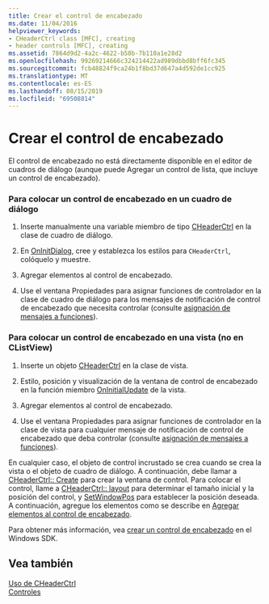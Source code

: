 ```yaml
---
title: Crear el control de encabezado
ms.date: 11/04/2016
helpviewer_keywords:
- CHeaderCtrl class [MFC], creating
- header controls [MFC], creating
ms.assetid: 7864d9d2-4a2c-4622-b58b-7b110a1e28d2
ms.openlocfilehash: 99269214666c324214422ad989dbbd8bff6fc345
ms.sourcegitcommit: fcb48824f9ca24b1f8bd37d647a4d592de1cc925
ms.translationtype: MT
ms.contentlocale: es-ES
ms.lasthandoff: 08/15/2019
ms.locfileid: "69508814"
---
```

# <a name="creating-the-header-control"></a>Crear el control de encabezado

El control de encabezado no está directamente disponible en el editor de cuadros de diálogo (aunque puede Agregar un control de lista, que incluye un control de encabezado).

### <a name="to-put-a-header-control-in-a-dialog-box"></a>Para colocar un control de encabezado en un cuadro de diálogo

1. Inserte manualmente una variable miembro de tipo [CHeaderCtrl](../mfc/reference/cheaderctrl-class.md) en la clase de cuadro de diálogo.

1. En [OnInitDialog](../mfc/reference/cdialog-class.md#oninitdialog), cree y establezca los estilos para `CHeaderCtrl`, colóquelo y muestre.

1. Agregar elementos al control de encabezado.

1. Use el ventana Propiedades para asignar funciones de controlador en la clase de cuadro de diálogo para los mensajes de notificación de control de encabezado que necesita controlar (consulte [asignación de mensajes a funciones](../mfc/reference/mapping-messages-to-functions.md)).

### <a name="to-put-a-header-control-in-a-view-not-a-clistview"></a>Para colocar un control de encabezado en una vista (no en CListView)

1. Inserte un objeto [CHeaderCtrl](../mfc/reference/cheaderctrl-class.md) en la clase de vista.

1. Estilo, posición y visualización de la ventana de control de encabezado en la función miembro [OnInitialUpdate](../mfc/reference/cview-class.md#oninitialupdate) de la vista.

1. Agregar elementos al control de encabezado.

1. Use el ventana Propiedades para asignar funciones de controlador en la clase de vista para cualquier mensaje de notificación de control de encabezado que deba controlar (consulte [asignación de mensajes a funciones](../mfc/reference/mapping-messages-to-functions.md)).

En cualquier caso, el objeto de control incrustado se crea cuando se crea la vista o el objeto de cuadro de diálogo. A continuación, debe llamar a [CHeaderCtrl:: Create](../mfc/reference/cheaderctrl-class.md#create) para crear la ventana de control. Para colocar el control, llame a [CHeaderCtrl:: layout](../mfc/reference/cheaderctrl-class.md#layout) para determinar el tamaño inicial y la posición del control, y [SetWindowPos](../mfc/reference/cwnd-class.md#setwindowpos) para establecer la posición deseada. A continuación, agregue los elementos como se describe en [Agregar elementos al control de encabezado](../mfc/adding-items-to-the-header-control.md).

Para obtener más información, vea [crear un control de encabezado](/windows/win32/Controls/header-controls) en el Windows SDK.

## <a name="see-also"></a>Vea también

[Uso de CHeaderCtrl](../mfc/using-cheaderctrl.md)<br/>
[Controles](../mfc/controls-mfc.md)
